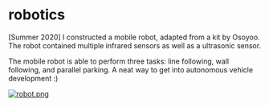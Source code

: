 # robotics

[Summer 2020] I constructed a mobile robot, adapted from a kit by Osoyoo. The robot contained multiple infrared sensors as well as a ultrasonic sensor. 

The mobile robot is able to perform three tasks: line following, wall following, and parallel parking. A neat way to get into autonomous vehicle development :)

[![robot.png](https://i.postimg.cc/XqmSJQ7S/robot.png)](https://postimg.cc/zHCP2wg0)
